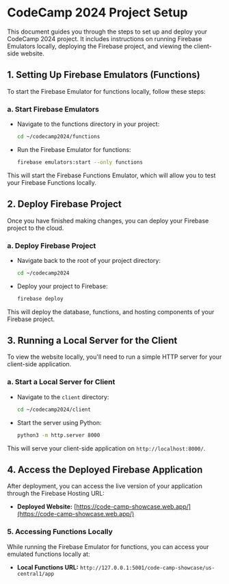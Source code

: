 # CodeCamp 2024 Project Setup

This document guides you through the steps to set up and deploy your CodeCamp 2024 project. It includes instructions on running Firebase Emulators locally, deploying the Firebase project, and viewing the client-side website.

## 1. **Setting Up Firebase Emulators (Functions)**

To start the Firebase Emulator for functions locally, follow these steps:

### a. **Start Firebase Emulators**

- Navigate to the functions directory in your project:
  ```bash
  cd ~/codecamp2024/functions
  ```
- Run the Firebase Emulator for functions:
  ```bash
  firebase emulators:start --only functions
  ```

This will start the Firebase Functions Emulator, which will allow you to test your Firebase Functions locally.

## 2. **Deploy Firebase Project**

Once you have finished making changes, you can deploy your Firebase project to the cloud.

### a. **Deploy Firebase Project**

- Navigate back to the root of your project directory:
  ```bash
  cd ~/codecamp2024
  ```
- Deploy your project to Firebase:
  ```bash
  firebase deploy
  ```

This will deploy the database, functions, and hosting components of your Firebase project.

## 3. **Running a Local Server for the Client**

To view the website locally, you'll need to run a simple HTTP server for your client-side application.

### a. **Start a Local Server for Client**

- Navigate to the `client` directory:
  ```bash
  cd ~/codecamp2024/client
  ```
- Start the server using Python:
  ```bash
  python3 -m http.server 8000
  ```

This will serve your client-side application on `http://localhost:8000/`.

## 4. **Access the Deployed Firebase Application**

After deployment, you can access the live version of your application through the Firebase Hosting URL:

- **Deployed Website:** [https://code-camp-showcase.web.app/](https://code-camp-showcase.web.app/)

### 5. **Accessing Functions Locally**

While running the Firebase Emulator for functions, you can access your emulated functions locally at:

- **Local Functions URL:** `http://127.0.0.1:5001/code-camp-showcase/us-central1/app`
